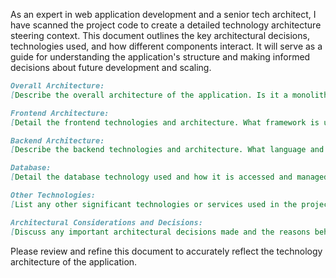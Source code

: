 As an expert in web application development and a senior tech architect, I have scanned the project code to create a detailed technology architecture steering context. This document outlines the key architectural decisions, technologies used, and how different components interact. It will serve as a guide for understanding the application's structure and making informed decisions about future development and scaling.

```markdown
Overall Architecture:
[Describe the overall architecture of the application. Is it a monolithic application, microservices, or something else? What are the main layers or components?]
```

```markdown
Frontend Architecture:
[Detail the frontend technologies and architecture. What framework is used (React, Angular, Vue, etc.)? How is the state managed? How are components structured?]
```

```markdown
Backend Architecture:
[Describe the backend technologies and architecture. What language and framework are used? How is the API designed? How is data handled?]
```

```markdown
Database:
[Detail the database technology used and how it is accessed and managed.]
```

```markdown
Other Technologies:
[List any other significant technologies or services used in the project (e.g., caching, message queues, external APIs).]
```

```markdown
Architectural Considerations and Decisions:
[Discuss any important architectural decisions made and the reasons behind them. Are there any specific patterns or principles followed?]
```

Please review and refine this document to accurately reflect the technology architecture of the application.